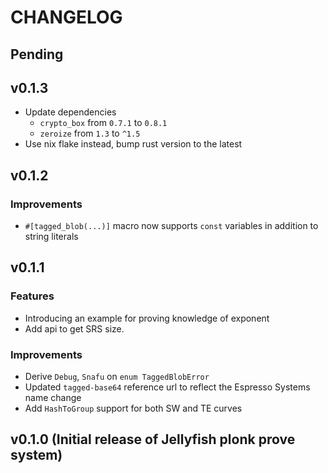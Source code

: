 # CHANGELOG

## Pending

## v0.1.3

- Update dependencies
  - `crypto_box` from `0.7.1` to `0.8.1`
  - `zeroize` from `1.3` to `^1.5`
- Use nix flake instead, bump rust version to the latest

## v0.1.2

### Improvements

- `#[tagged_blob(...)]` macro now supports `const` variables in addition to string literals

## v0.1.1

### Features

- Introducing an example for proving knowledge of exponent
- Add api to get SRS size.

### Improvements

- Derive `Debug`, `Snafu` on `enum TaggedBlobError`
- Updated `tagged-base64` reference url to reflect the Espresso Systems name change
- Add `HashToGroup` support for both SW and TE curves

## v0.1.0 (Initial release of Jellyfish plonk prove system)
